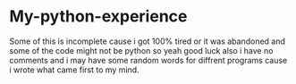 # My-python-experience
Some of this is incomplete cause i got 100% tired or it was abandoned and some of the code might not be python so yeah good luck also i have no comments and i may have some random words for diffrent programs cause i wrote what came first to my mind.
